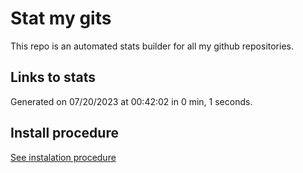 # Stat my gits

This repo is an automated stats builder for all my github repositories.

## Links to stats


Generated on 07/20/2023 at 00:42:02 in 0 min, 1 seconds.

## Install procedure

[See instalation procedure](./src/install.md)
